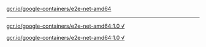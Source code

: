 [gcr.io/google-containers/e2e-net-amd64](https://hub.docker.com/r/anjia0532/google-containers.e2e-net-amd64/tags/) 

----
[gcr.io/google-containers/e2e-net-amd64:1.0 √](https://hub.docker.com/r/anjia0532/google-containers.e2e-net-amd64/tags/)

[gcr.io/google-containers/e2e-net-amd64:1.0 √](https://hub.docker.com/r/anjia0532/google-containers.e2e-net-amd64/tags/)

